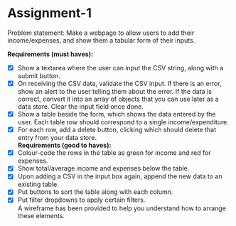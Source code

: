 # Assignment-1
Problem statement: Make a webpage to allow users to add their income/expenses, and show them a tabular form of their inputs.<br>

<strong>Requirements (must haves):</strong>
- [x] Show a textarea where the user can input the CSV string, along with a submit button.
- [x] On receiving the CSV data, validate the CSV input. If there is an error, show an alert to the user telling them about the error. If the data is correct, convert it into an array of objects that you can use later as a data store. Clear the input field once done.
- [x] Show a table beside the form, which shows the data entered by the user. Each table row should correspond to a single income/expenditure.
- [x] For each row, add a delete button, clicking which should delete that entry from your data store.<br>
<strong>Requirements (good to haves):</strong>
- [x] Colour-code the rows in the table as green for income and red for expenses.
- [x] Show total/average income and expenses below the table.
- [x] Upon adding a CSV in the input box again, append the new data to an existing table.
- [x] Put buttons to sort the table along with each column.
- [x] Put filter dropdowns to apply certain filters.<br>
A wireframe has been provided to help you understand how to arrange these elements.
